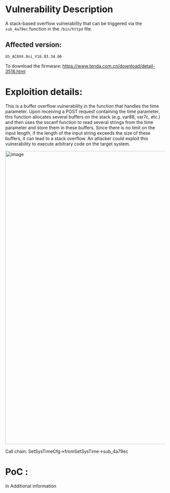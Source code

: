 # Vulnerability Description
A stack-based overflow vulnerability that can be triggered via the `sub_4a79ec` function in the `/bin/httpd` file.
## Affected version:
`US_AC8V4.0si_V16.03.34.06` 

To download the firmware: https://www.tenda.com.cn/download/detail-3518.html

# Exploition details:
This is a buffer overflow vulnerability in the function that handles the time parameter. Upon receiving a POST request containing the time parameter, this function allocates several buffers on the stack (e.g. var88, var7c, etc.) and then uses the sscanf function to read several strings from the time parameter and store them in these buffers. Since there is no limit on the input length, if the length of the input string exceeds the size of these buffers, it can lead to a stack overflow. An attacker could exploit this vulnerability to execute arbitrary code on the target system.

<img width="923" alt="image" src="https://github.com/DDizzzy79/Tenda-CVE/assets/72267897/4251fb83-b0c1-49a5-a447-f21fd2697246">
 
 Call chain: SetSysTimeCfg->fromSetSysTime->sub_4a79ec

# PoC :
In Additional information
